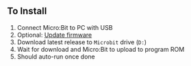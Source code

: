 ## To Install
1. Connect Micro:Bit to PC with USB
2. Optional: [Update firmware](https://microbit.org/get-started/user-guide/firmware/#how-to-update-the-firmware)
3. Download latest release to `Microbit` drive (`D:`)
4. Wait for download and Micro:Bit to upload to program ROM
5. Should auto-run once done
